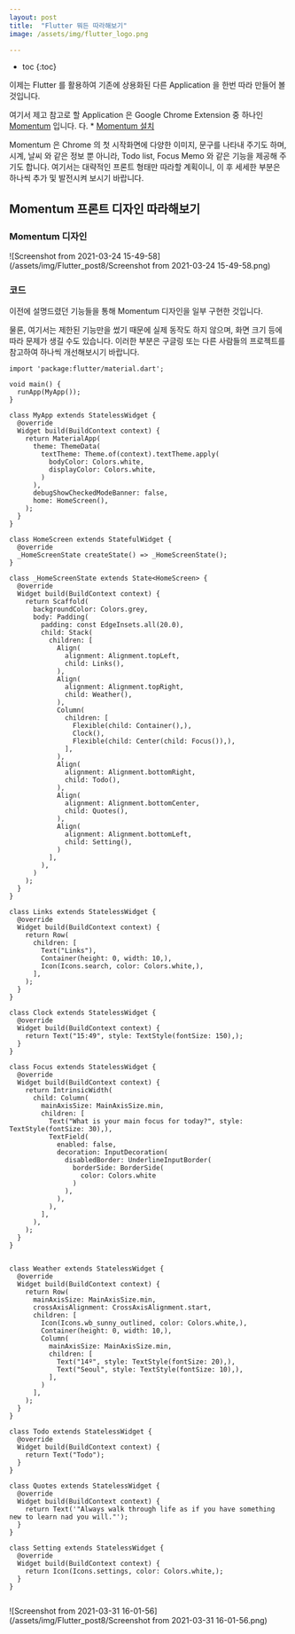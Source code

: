```yaml
---
layout: post
title:  "Flutter 뭐든 따라해보기"
image: /assets/img/flutter_logo.png

---
```


* toc
{:toc}


이제는 Flutter 를 활용하여 기존에 상용화된 다른 Application 을 한번 따라 만들어 볼 것입니다.

여기서 제고 참고로 할 Application 은 Google Chrome Extension 중 하나인 [Momentum](https://momentumdash.com/) 입니다. 다. * [Momentum 설치](https://chrome.google.com/webstore/detail/momentum/laookkfknpbbblfpciffpaejjkokdgca?hl=ko)

Momentum 은 Chrome 의 첫 시작화면에 다양한 이미지, 문구를 나타내 주기도 하며, 시계, 날씨 와 같은 정보 뿐 아니라, Todo list, Focus Memo 와 같은 기능을 제공해 주기도 합니다. 여기서는 대략적인 프론트 형태만 따라할 계획이니, 이 후 세세한 부분은 하나씩 추가 및 발전시켜 보시기 바랍니다.



## Momentum 프론트 디자인 따라해보기

### Momentum 디자인

![Screenshot from 2021-03-24 15-49-58](/assets/img/Flutter_post8/Screenshot from 2021-03-24 15-49-58.png)

### 코드

이전에 설명드렸던 기능들을 통해 Momentum 디자인을 일부 구현한 것입니다.

물론, 여기서는 제한된 기능만을 썼기 때문에 실제 동작도 하지 않으며, 화면 크기 등에 따라 문제가 생길 수도 있습니다. 이러한 부분은 구글링 또는 다른 사람들의 프로젝트를 참고하여 하나씩 개선해보시기 바랍니다.

```
import 'package:flutter/material.dart';

void main() {
  runApp(MyApp());
}

class MyApp extends StatelessWidget {
  @override
  Widget build(BuildContext context) {
    return MaterialApp(
      theme: ThemeData(
        textTheme: Theme.of(context).textTheme.apply(
          bodyColor: Colors.white,
          displayColor: Colors.white,
        )
      ),
      debugShowCheckedModeBanner: false,
      home: HomeScreen(),
    );
  }
}

class HomeScreen extends StatefulWidget {
  @override
  _HomeScreenState createState() => _HomeScreenState();
}

class _HomeScreenState extends State<HomeScreen> {
  @override
  Widget build(BuildContext context) {
    return Scaffold(
      backgroundColor: Colors.grey,
      body: Padding(
        padding: const EdgeInsets.all(20.0),
        child: Stack(
          children: [
            Align(
              alignment: Alignment.topLeft,
              child: Links(),
            ),
            Align(
              alignment: Alignment.topRight,
              child: Weather(),
            ),
            Column(
              children: [
                Flexible(child: Container(),),
                Clock(),
                Flexible(child: Center(child: Focus()),),
              ],
            ),
            Align(
              alignment: Alignment.bottomRight,
              child: Todo(),
            ),
            Align(
              alignment: Alignment.bottomCenter,
              child: Quotes(),
            ),
            Align(
              alignment: Alignment.bottomLeft,
              child: Setting(),
            )
          ],
        ),
      )
    );
  }
}

class Links extends StatelessWidget {
  @override
  Widget build(BuildContext context) {
    return Row(
      children: [
        Text("Links"),
        Container(height: 0, width: 10,),
        Icon(Icons.search, color: Colors.white,),
      ],
    );
  }
}

class Clock extends StatelessWidget {
  @override
  Widget build(BuildContext context) {
    return Text("15:49", style: TextStyle(fontSize: 150),);
  }
}

class Focus extends StatelessWidget {
  @override
  Widget build(BuildContext context) {
    return IntrinsicWidth(
      child: Column(
        mainAxisSize: MainAxisSize.min,
        children: [
          Text("What is your main focus for today?", style: TextStyle(fontSize: 30),),
          TextField(
            enabled: false,
            decoration: InputDecoration(
              disabledBorder: UnderlineInputBorder(
                borderSide: BorderSide(
                  color: Colors.white
                )
              ),
            ),
          ),
        ],
      ),
    );
  }
}


class Weather extends StatelessWidget {
  @override
  Widget build(BuildContext context) {
    return Row(
      mainAxisSize: MainAxisSize.min,
      crossAxisAlignment: CrossAxisAlignment.start,
      children: [
        Icon(Icons.wb_sunny_outlined, color: Colors.white,),
        Container(height: 0, width: 10,),
        Column(
          mainAxisSize: MainAxisSize.min,
          children: [
            Text("14º", style: TextStyle(fontSize: 20),),
            Text("Seoul", style: TextStyle(fontSize: 10),),
          ],
        )
      ],
    );
  }
}

class Todo extends StatelessWidget {
  @override
  Widget build(BuildContext context) {
    return Text("Todo");
  }
}

class Quotes extends StatelessWidget {
  @override
  Widget build(BuildContext context) {
    return Text('"Always walk through life as if you have something new to learn nad you will."');
  }
}

class Setting extends StatelessWidget {
  @override
  Widget build(BuildContext context) {
    return Icon(Icons.settings, color: Colors.white,);
  }
}


```

![Screenshot from 2021-03-31 16-01-56](/assets/img/Flutter_post8/Screenshot from 2021-03-31 16-01-56.png)